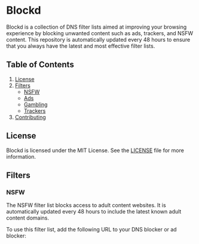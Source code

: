 # Blockd

Blockd is a collection of DNS filter lists aimed at improving your browsing experience by blocking unwanted content such as ads, trackers, and NSFW content. This repository is automatically updated every 48 hours to ensure that you always have the latest and most effective filter lists.

## Table of Contents

1. [License](#license)
2. [Filters](#filters)
   - [NSFW](#nsfw)
   - [Ads](#ads)
   - [Gambling](#gambling)
   - [Trackers](#trackers)
3. [Contributing](#contributing)

## License

Blockd is licensed under the MIT License. See the [LICENSE](LICENSE) file for more information.

## Filters

### NSFW

The NSFW filter list blocks access to adult content websites. It is automatically updated every 48 hours to include the latest known adult content domains.



To use this filter list, add the following URL to your DNS blocker or ad blocker:
